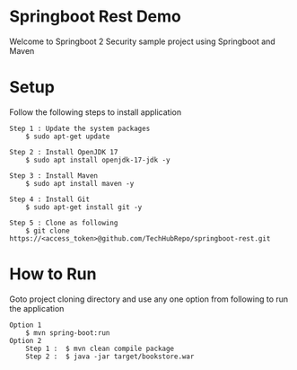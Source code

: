 # Springboot Rest Demo
Welcome to Springboot 2 Security sample project using Springboot and Maven

# Setup
Follow the following steps to install application

	Step 1 : Update the system packages
		$ sudo apt-get update
		
	Step 2 : Install OpenJDK 17
		$ sudo apt install openjdk-17-jdk -y
		
	Step 3 : Install Maven
		$ sudo apt install maven -y
		
	Step 4 : Install Git
		$ sudo apt-get install git -y
		
	Step 5 : Clone as following
		$ git clone https://<access_token>@github.com/TechHubRepo/springboot-rest.git
	  
# How to Run
Goto project cloning directory and use any one option from following to run the application

	Option 1
		$ mvn spring-boot:run
	Option 2
		Step 1 :  $ mvn clean compile package
		Step 2 :  $ java -jar target/bookstore.war